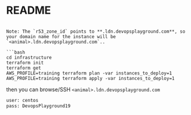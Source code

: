 # README

```

Note: The `r53_zone_id` points to **.ldn.devopsplayground.com**, so your domain name for the instance will be `<animal>.ldn.devopsplayground.com`..  

```bash
cd infrastructure
terraform init
terraform get
AWS_PROFILE=training terraform plan -var instances_to_deploy=1
AWS_PROFILE=training terraform apply -var instances_to_deploy=1
```

then you can browse/SSH `<animal>.ldn.devopsplayground.com`

```bash
user: centos  
pass: DevopsPlayground19
```